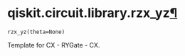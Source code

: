 # qiskit.circuit.library.rzx\_yz[¶](#qiskit-circuit-library-rzx-yz "Permalink to this headline")

<span id="undefined" />

`rzx_yz(theta=None)`

Template for CX - RYGate - CX.
